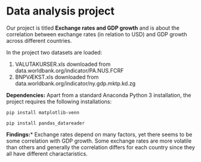 # Data analysis project

Our project is titled **Exchange rates and GDP growth** and is about the correlation between exchange rates (in relation to USD) and GDP growth across different countries.

In the project two datasets are loaded:

1. VALUTAKURSER.xls downloaded from data.worldbank.org/indicator/PA.NUS.FCRF
1. BNPVÆKST.xls downloaded from data.worldbank.org/indicator/ny.gdp.mktp.kd.zg

**Dependencies:** Apart from a standard Anaconda Python 3 installation, the project requires the following installations:

``pip install matplotlib-venn``

``pip install pandas_datareader``


**Findings:***
Exchange rates depend on many factors, yet there seems to be some correlation with GDP growth. Some exchange rates are more volatile than others and generally the correlation differs for each country since they all have different charactaristics. 